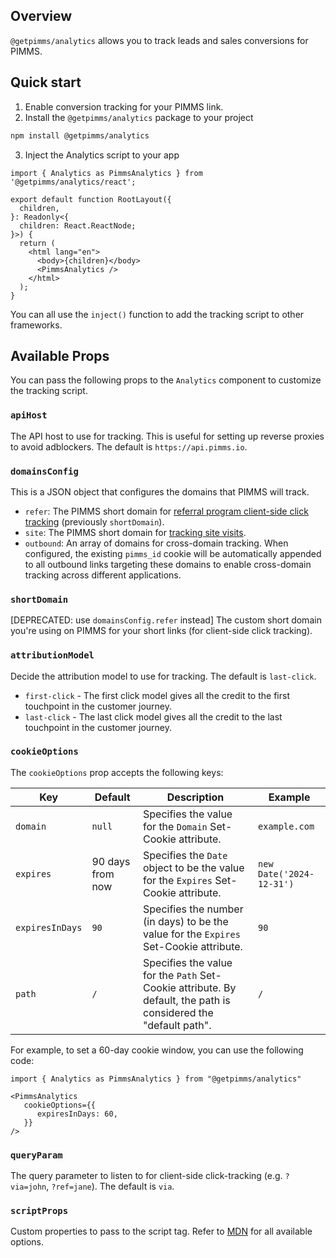 ## Overview

`@getpimms/analytics` allows you to track leads and sales conversions for PIMMS.

## Quick start

  1. Enable conversion tracking for your PIMMS link.
  2. Install the `@getpimms/analytics` package to your project

  ```bash
  npm install @getpimms/analytics
  ```

  3. Inject the Analytics script to your app

  ```tsx
  import { Analytics as PimmsAnalytics } from '@getpimms/analytics/react';

  export default function RootLayout({
    children,
  }: Readonly<{
    children: React.ReactNode;
  }>) {
    return (
      <html lang="en">
        <body>{children}</body>
        <PimmsAnalytics />
      </html>
    );
  }
  ```
  
  You can all use the `inject()` function to add the tracking script to other frameworks.

## Available Props

You can pass the following props to the `Analytics` component to customize the tracking script.

### `apiHost`

The API host to use for tracking. This is useful for setting up reverse proxies to avoid adblockers. The default is `https://api.pimms.io`.

### `domainsConfig`

This is a JSON object that configures the domains that PIMMS will track.

- `refer`: The PIMMS short domain for [referral program client-side click tracking](https://d.to/clicks/refer) (previously `shortDomain`).
- `site`: The PIMMS short domain for [tracking site visits](https://d.to/clicks/site).
- `outbound`: An array of domains for cross-domain tracking. When configured, the existing `pimms_id` cookie will be automatically appended to all outbound links targeting these domains to enable cross-domain tracking across different applications.

### `shortDomain`

[DEPRECATED: use `domainsConfig.refer` instead] The custom short domain you're using on PIMMS for your short links (for client-side click tracking).

### `attributionModel`

Decide the attribution model to use for tracking. The default is `last-click`.

- `first-click` - The first click model gives all the credit to the first touchpoint in the customer journey.
- `last-click` - The last click model gives all the credit to the last touchpoint in the customer journey.

### `cookieOptions`

The `cookieOptions` prop accepts the following keys:

| Key   | Default | Description | Example |
|----------|---------|-------------|---------|
| `domain` | `null` | Specifies the value for the `Domain` Set-Cookie attribute. | `example.com` |
| `expires` | 90 days from now | Specifies the `Date` object to be the value for the `Expires` Set-Cookie attribute. | `new Date('2024-12-31')` |
| `expiresInDays` | `90` | Specifies the number (in days) to be the value for the `Expires` Set-Cookie attribute. | `90` |
| `path` | `/` | Specifies the value for the `Path` Set-Cookie attribute. By default, the path is considered the "default path". | `/` |

For example, to set a 60-day cookie window, you can use the following code:

```tsx
import { Analytics as PimmsAnalytics } from "@getpimms/analytics"

<PimmsAnalytics
   cookieOptions={{
      expiresInDays: 60,
   }}
/>
```

### `queryParam`

The query parameter to listen to for client-side click-tracking (e.g. `?via=john`, `?ref=jane`). The default is `via`.

### `scriptProps`

Custom properties to pass to the script tag. Refer to [MDN](https://developer.mozilla.org/en-US/docs/Web/API/HTMLScriptElement) for all available options.